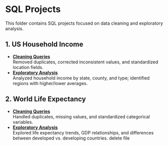 # SQL Projects

This folder contains SQL projects focused on data cleaning and exploratory analysis.  

## 1. US Household Income
- **[Cleaning Queries](US%20Household%20Income%20Cleaning.sql)**  
  Removed duplicates, corrected inconsistent values, and standardized location fields.  
- **[Exploratory Analysis](US%20Household%20Income%20Analysis.sql)**  
  Analyzed household income by state, county, and type; identified regions with higher/lower averages.

## 2. World Life Expectancy
- **[Cleaning Queries](World%20Life%20Expectancy%20Cleaning.sql)**  
  Handled duplicates, missing values, and standardized categorical variables.  
- **[Exploratory Analysis](World%20Life%20Expectancy%20Analysis.sql)**  
  Explored life expectancy trends, GDP relationships, and differences between developed vs. developing countries.
delete file
